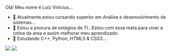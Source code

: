 Olá! Meu nome é Luiz Vinicius...
- 🌱 Atualmente,estou cursando superior em Análise e desenvolvimento de sistemas...
- 👯 Estou a procura de estágios de TI...Estou com essa meta para viver a rotina da area e assim melhorar meu aprendizado.
- 💬 Estudando C++, Python, HTML5 & CSS3...
<div>

<a href = "mailto:luizvinicius1.lva24@gmail.com"><img src="https://img.shields.io/badge/Gmail-D14836?style=for-the-badge&logo=gmail&logoColor=white" target="_blank"></a>
 <a href="https://www.linkedin.com/in/luiz-vinicius-nunes-anastacio-0b574124a/" target="_blank"><img src="https://img.shields.io/badge/LinkedIn-0077B5?style=for-the-badge&logo=linkedin&logoColor=white" target="_blank"></a>


</div>
